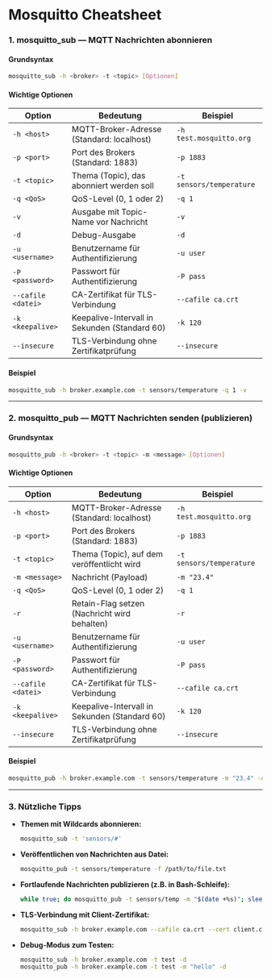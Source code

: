 # Mosquitto Cheatsheet

### 1. mosquitto\_sub — MQTT Nachrichten abonnieren

#### Grundsyntax

```bash
mosquitto_sub -h <broker> -t <topic> [Optionen]
```

#### Wichtige Optionen

| Option             | Bedeutung                                     | Beispiel                 |
| ------------------ | --------------------------------------------- | ------------------------ |
| `-h <host>`        | MQTT-Broker-Adresse (Standard: localhost)     | `-h test.mosquitto.org`  |
| `-p <port>`        | Port des Brokers (Standard: 1883)             | `-p 1883`                |
| `-t <topic>`       | Thema (Topic), das abonniert werden soll      | `-t sensors/temperature` |
| `-q <QoS>`         | QoS-Level (0, 1 oder 2)                       | `-q 1`                   |
| `-v`               | Ausgabe mit Topic-Name vor Nachricht          | `-v`                     |
| `-d`               | Debug-Ausgabe                                 | `-d`                     |
| `-u <username>`    | Benutzername für Authentifizierung            | `-u user`                |
| `-P <password>`    | Passwort für Authentifizierung                | `-P pass`                |
| `--cafile <datei>` | CA-Zertifikat für TLS-Verbindung              | `--cafile ca.crt`        |
| `-k <keepalive>`   | Keepalive-Intervall in Sekunden (Standard 60) | `-k 120`                 |
| `--insecure`       | TLS-Verbindung ohne Zertifikatprüfung         | `--insecure`             |

#### Beispiel

```bash
mosquitto_sub -h broker.example.com -t sensors/temperature -q 1 -v
```

***

### 2. mosquitto\_pub — MQTT Nachrichten senden (publizieren)

#### Grundsyntax

```bash
mosquitto_pub -h <broker> -t <topic> -m <message> [Optionen]
```

#### Wichtige Optionen

| Option             | Bedeutung                                     | Beispiel                 |
| ------------------ | --------------------------------------------- | ------------------------ |
| `-h <host>`        | MQTT-Broker-Adresse (Standard: localhost)     | `-h test.mosquitto.org`  |
| `-p <port>`        | Port des Brokers (Standard: 1883)             | `-p 1883`                |
| `-t <topic>`       | Thema (Topic), auf dem veröffentlicht wird    | `-t sensors/temperature` |
| `-m <message>`     | Nachricht (Payload)                           | `-m "23.4"`              |
| `-q <QoS>`         | QoS-Level (0, 1 oder 2)                       | `-q 1`                   |
| `-r`               | Retain-Flag setzen (Nachricht wird behalten)  | `-r`                     |
| `-u <username>`    | Benutzername für Authentifizierung            | `-u user`                |
| `-P <password>`    | Passwort für Authentifizierung                | `-P pass`                |
| `--cafile <datei>` | CA-Zertifikat für TLS-Verbindung              | `--cafile ca.crt`        |
| `-k <keepalive>`   | Keepalive-Intervall in Sekunden (Standard 60) | `-k 120`                 |
| `--insecure`       | TLS-Verbindung ohne Zertifikatprüfung         | `--insecure`             |

#### Beispiel

```bash
mosquitto_pub -h broker.example.com -t sensors/temperature -m "23.4" -q 1
```

***

### 3. Nützliche Tipps

*   **Themen mit Wildcards abonnieren:**

    ```bash
    mosquitto_sub -t 'sensors/#'
    ```
*   **Veröffentlichen von Nachrichten aus Datei:**

    ```bash
    mosquitto_pub -t sensors/temperature -f /path/to/file.txt
    ```
*   **Fortlaufende Nachrichten publizieren (z.B. in Bash-Schleife):**

    ```bash
    while true; do mosquitto_pub -t sensors/temp -m "$(date +%s)"; sleep 5; done
    ```
*   **TLS-Verbindung mit Client-Zertifikat:**

    ```bash
    mosquitto_sub -h broker.example.com --cafile ca.crt --cert client.crt --key client.key -t sensors/temp
    ```
*   **Debug-Modus zum Testen:**

    ```bash
    mosquitto_sub -h broker.example.com -t test -d
    mosquitto_pub -h broker.example.com -t test -m "hello" -d
    ```
